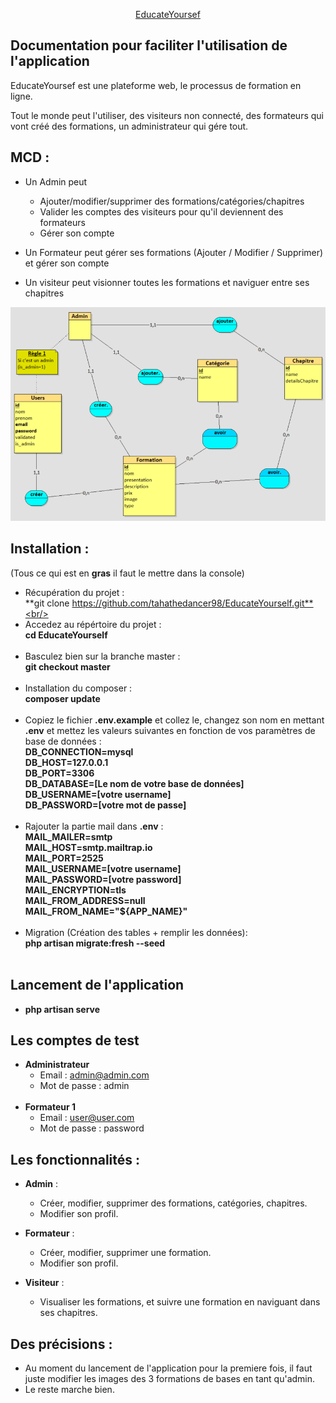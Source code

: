 <p align="center" width="400"><a href="#" target="_blank">EducateYoursef</a></p>

## Documentation pour faciliter l'utilisation de l'application

EducateYoursef est une plateforme web, le processus de formation en ligne.

Tout le monde peut l'utiliser, des visiteurs non connecté, des formateurs qui vont créé des formations, un administrateur qui gére tout.
## MCD : 
- Un Admin peut <br/>
    - Ajouter/modifier/supprimer des formations/catégories/chapitres <br/>
    - Valider les comptes des visiteurs pour qu'il deviennent des formateurs <br/>
    - Gérer son compte <br/>

- Un Formateur peut gérer ses formations (Ajouter / Modifier / Supprimer) et gérer son compte <br/>
- Un visiteur peut visionner toutes les formations et naviguer entre ses chapitres <br/>
<img src="./MCD.png">

## Installation :
(Tous ce qui est en **gras** il faut le mettre dans la console)
- Récupération du projet : <br/>
  **git clone https://github.com/tahathedancer98/EducateYourself.git**<br/><br/>
- Accedez au répértoire du projet : <br/>
  **cd EducateYourself**<br/><br/>
- Basculez bien sur la branche master : <br/>
  **git checkout master**<br/><br/>
- Installation du composer : <br/>
  **composer update**<br/><br/>
- Copiez le fichier **.env.example** et collez le, changez son nom en mettant **.env** et mettez les valeurs suivantes en fonction de vos paramètres de base de données : <br/>
  **DB_CONNECTION=mysql <br/>
  DB_HOST=127.0.0.1 <br/>
  DB_PORT=3306 <br/>
  DB_DATABASE=[Le nom de votre base de données] <br/>
  DB_USERNAME=[votre username] <br/>
  DB_PASSWORD=[votre mot de passe]** <br/><br/>
- Rajouter la partie mail dans **.env** : <br/>
  **MAIL_MAILER=smtp <br/>
  MAIL_HOST=smtp.mailtrap.io <br/>
  MAIL_PORT=2525 <br/>
  MAIL_USERNAME=[votre username] <br/>
  MAIL_PASSWORD=[votre password] <br/>
  MAIL_ENCRYPTION=tls <br/>
  MAIL_FROM_ADDRESS=null <br/>
  MAIL_FROM_NAME="${APP_NAME}"** <br/><br/>
- Migration (Création des tables + remplir les données): <br/>
  **php artisan migrate:fresh --seed**<br/><br/>
    
## Lancement de l'application
- **php artisan serve**<br/>
## Les comptes de test
- **Administrateur**<br/>
    - Email : admin@admin.com <br/>
    - Mot de passe : admin <br/><br/>
- **Formateur 1** <br/>
    - Email : user@user.com <br/>
    - Mot de passe : password

## Les fonctionnalités :
- **Admin** : 
    - Créer, modifier, supprimer des formations, catégories, chapitres.
    - Modifier son profil.

- **Formateur** :
    - Créer, modifier, supprimer une formation.
    - Modifier son profil.
- **Visiteur** :
    - Visualiser les formations, et suivre une formation en naviguant dans ses chapitres.


## Des précisions :
- Au moment du lancement de l'application pour la premiere fois, il faut juste modifier les images des 3 formations de bases en tant qu'admin.
- Le reste marche bien.
